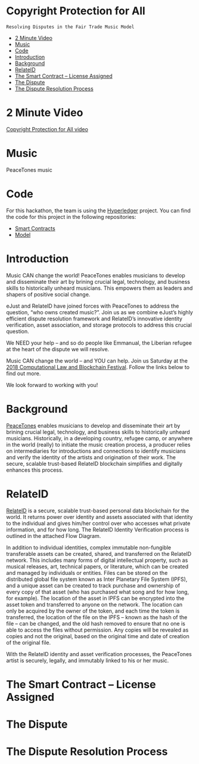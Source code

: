 # Copyright Protection for All
```
Resolving Disputes in the Fair Trade Music Model
```

   * [2 Minute Video](#2-minute-video)
   * [Music](#music)
   * [Code](#code)
   * [Introduction](#introduction)
   * [Background](#background)
   * [RelateID](#relateid)
   * [The Smart Contract – License Assigned](#the-smart-contract--license-assigned)
   * [The Dispute](#the-dispute)
   * [The Dispute Resolution Process](#the-dispute-resolution-process)

# 2 Minute Video
[Copyright Protection for All video](http://www.youtube.com/watch?v=IBMa7vf2e7c&t=35s)

# Music
PeaceTones music

# Code
For this hackathon, the team is using the [Hyperledger](https://www.hyperledger.org/) project. You can find the code for this project in the following repositories:
* [Smart Contracts](https://github.com/relateid/cl-and-b-ny-2018)
* [Model](https://github.com/relateid/cl-and-b-ny-2018-model)

# Introduction
Music CAN change the world! PeaceTones enables musicians to develop and disseminate their art by brining crucial legal, technology, and business skills to historically unheard musicians. This empowers them as leaders and shapers of positive social change.
 
eJust and RelateID have joined forces with PeaceTones to address the question, “who owns created music?”. Join us as we combine eJust’s highly efficient dispute resolution framework and RelateID’s innovative identity verification, asset association, and storage protocols to address this crucial question.

We NEED your help – and so do people like Emmanual, the Liberian refugee at the heart of the dispute we will resolve.
 
Music CAN change the world – and YOU can help. Join us Saturday at the [2018 Computational Law and Blockchain Festival](https://legalhackers.org/clbfest2018/). Follow the links below to find out more.

We look forward to working with you!

# Background

[PeaceTones](https://peacetones.org) enables musicians to develop and disseminate their art by brining crucial legal, technology, and business skills to historically unheard musicians. Historically, in a developing country, refugee camp, or anywhere in the world (really) to initiate the music creation process, a producer relies on intermediaries for introductions and connections to identify musicians and verify the identity of the artists and origination of their work. The secure, scalable trust-based RelateID blockchain simplifies and digitally enhances this process.

# RelateID

[RelateID](http://relateid.com/) is a secure, scalable trust-based personal data blockchain for the world. It returns power over identity and assets associated with that identity to the individual and gives him/her control over who accesses what private information, and for how long. The RelateID Identity Verification process is outlined in the attached Flow Diagram.

In addition to individual identities, complex immutable non-fungible transferable assets can be created, shared, and transferred on the RelateID network. This includes many forms of digital intellectual property, such as musical releases, art, technical papers, or literature, which can be created and managed by individuals or entities. Files can be stored on the distributed global file system known as Inter Planetary File System (IPFS), and a unique asset can be created to track purchase and ownership of every copy of that asset (who has purchased what song and for how long, for example). The location of the asset in IPFS can be encrypted into the asset token and transferred to anyone on the network. The location can only be acquired by the owner of the token, and each time the token is transferred, the location of the file on the IPFS – known as the hash of the file – can be changed, and the old hash removed to ensure that no one is able to access the files without permission. Any copies will be revealed as copies and not the original, based on the original time and date of creation of the original file.

With the RelateID identity and asset verification processes, the PeaceTones artist is securely, legally, and immutably linked to his or her music.

# The Smart Contract – License Assigned

# The Dispute

# The Dispute Resolution Process
